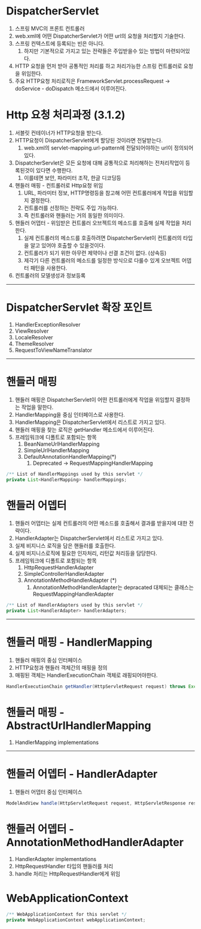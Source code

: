 # DispatcherServlet
1. 스프링 MVC의 프론트 컨트롤러
1. web.xml에 어떤 DispatcherServlet가 어떤 url의 요청을 처리할지 기술한다. 
1. 스프링 컨텍스트에 등록되는 빈은 아니다.
    1. 하지만 기본적으로 가지고 있는 전략들은 주입받을수 있는 방법이 마련되어있다.
1. HTTP 요청을 먼저 받아 공통적인 처리를 하고 처리가능한 스프링 컨트롤러로 요청을 위임한다.
1. 주요 HTTP요청 처리로직은 FrameworkServlet.processRequest -> doService - doDispatch 메소드에서 이루어진다.  

# Http 요청 처리과정 (3.1.2)
1. 서블릿 컨테이너가 HTTP요청을 받는다. 
1. HTTP요청이 DispatcherServlet에게 할당된 것이라면 전달받는다.
    1. web.xml의 servlet-mapping.url-pattern에 전달되어야하는 url이 정의되어있다.
1. DispatcherServlet은 모든 요청에 대해 공통적으로 처리해하는 전처리작업이 등록된것이 있다면 수행한다.
    1. 이를테면 보안, 파라미터 조작, 한글 디코딩등
1. 핸들러 매핑 - 컨트롤러로 Http요청 위임 
    1. URL, 파라미터 정보, HTTP명령등을 참고해 어떤 컨트롤러에게 작업을 위임할지 결정한다.
    1. 컨트롤러를 선정하는 전략도 주입 가능하다.
    1. 즉 컨트롤러와 핸들러는 거의 동일한 의미이다.
1. 핸들러 어뎁터 - 위임받은 컨트롤러 오브젝트의 메소드를 호출해 실제 작업을 처리한다. 
    1. 실제 컨트롤러의 메소드를 호출하려면 DispatcherServlet이 컨트롤러의 타입을 알고 있어야 호출할 수 있을것이다.
    1. 컨트롤러가 되기 위한 아무런 제약이나 선결 조건이 없다. (상속등)
    1. 제각기 다른 컨트롤러의 메소드를 일정한 방식으로 다룰수 있게 오브젝트 어뎁터 패턴을 사용한다.
1. 컨트롤러의 모델생성과 정보등록

---
# DispatcherServlet 확장 포인트 
1. HandlerExceptionResolver
1. ViewResolver
1. LocaleResolver
1. ThemeResolver
1. RequestToViewNameTranslator


---

# 핸들러 매핑
1. 핸들러 매핑은 DispatcherServlet이 어떤 컨트롤러에게 작업을 위임할지 결정하는 작업을 말한다.
1. HandlerMapping을 중심 인터페이스로 사용한다. 
1. HandlerMapping은 DispatcherServlet에서 리스트로 가지고 있다.
1. 핸들러 매핑을 찾는 로직은 getHandler 메소드에서 이루어진다.
1. 프레임워크에 디폴트로 포함되는 항목
    1. BeanNameUrlHandlerMapping
    1. SimpleUrlHandlerMapping
    1. DefaultAnnotationHandlerMapping(*) 
        1. Deprecated -> RequestMappingHandlerMapping

```java
/** List of HandlerMappings used by this servlet */
private List<HandlerMapping> handlerMappings;
```

# 핸들러 어뎁터
1. 핸들러 어뎁터는 실제 컨트롤러의 어떤 메소드를 호출해서 결과를 받을지에 대한 전략이다.
1. HandlerAdapter는 DispatcherServlet에서 리스트로 가지고 있다.
1. 실제 비지니스 로직을 담은 핸들러를 호출한다. 
1. 실제 비지니스로직에 필요한 인자처리, 리턴값 처리등을 담당한다.
1. 프레임워크에 디폴트로 포함되는 항목
    1. HttpRequestHandlerAdapter
    1. SimpleControllerHandlerAdapter
    1. AnnotationMethodHandlerAdapter (*)
        1. AnnotationMethodHandlerAdapter는 depracated 대체되는 클래스는  RequestMappingHandlerAdapter

```java 
/** List of HandlerAdapters used by this servlet */
private List<HandlerAdapter> handlerAdapters;
```

---

# 핸들러 매핑 - HandlerMapping
1. 핸들러 매핑의 중심 인터페이스
1. HTTP요청과 핸들러 객체간의 매핑을 정의
1. 매핑된 객체는 HandlerExecutionChain 객체로 래핑되어야한다. 

```java
HandlerExecutionChain getHandler(HttpServletRequest request) throws Exception; 
```

# 핸들러 매핑 - AbstractUrlHandlerMapping 
1. HandlerMapping implementations

---

# 핸들러 어뎁터 - HandlerAdapter
1. 핸들러 어뎁터 중심 인터페이스

```java
ModelAndView handle(HttpServletRequest request, HttpServletResponse response, Object handler) throws Exception;
```

# 핸들러 어뎁터 - AnnotationMethodHandlerAdapter
1. HandlerAdapter implementations
1. HttpRequestHandler 타입의 핸들러를 처리
1. handle 처리는 HttpRequestHandler에게 위임

# WebApplicationContext
```java
/** WebApplicationContext for this servlet */
private WebApplicationContext webApplicationContext;
```